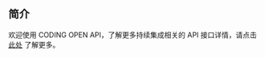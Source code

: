 ## 简介

欢迎使用 CODING OPEN API，了解更多持续集成相关的 API 接口详情，请点击 [此处](https://help.coding.net/openapi#7eed3eae1f424b5d02533da472a4bcde) 了解更多。


<!-- 如有可能，请直接将 API 文档重定向至 https://help.coding.net/openapi#7eed3eae1f424b5d02533da472a4bcde -->
